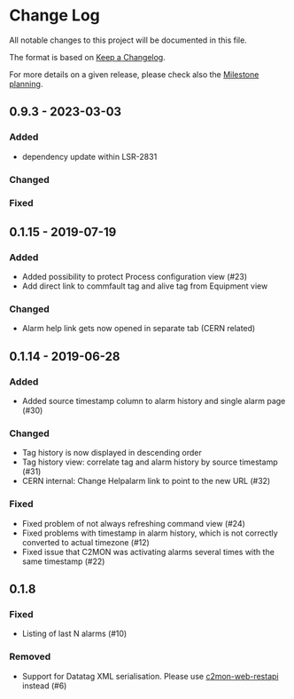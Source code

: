 # Change Log
All notable changes to this project will be documented in this file.

The format is based on [Keep a Changelog](http://keepachangelog.com/).

For more details on a given release, please check also the [Milestone planning](https://gitlab.cern.ch/c2mon/c2mon-web-ui/milestones?state=all).

## 0.9.3 - 2023-03-03
### Added
- dependency update within LSR-2831

### Changed

### Fixed

## 0.1.15 - 2019-07-19
### Added
-  Added possibility to protect Process configuration view (#23)
-  Add direct link to commfault tag and alive tag from Equipment view

### Changed
- Alarm help link gets now opened in separate tab (CERN related)


## 0.1.14 - 2019-06-28
### Added
- Added source timestamp column to alarm history and single alarm page (#30)

### Changed
- Tag history is now displayed in descending order
- Tag history view: correlate tag and alarm history by source timestamp (#31)
- CERN internal: Change Helpalarm link to point to the new URL (#32)

### Fixed
- Fixed problem of not always refreshing command view (#24)
- Fixed problems with timestamp in alarm history, which is not correctly converted to actual timezone (#12)
- Fixed issue that C2MON was activating alarms several times with the same timestamp (#22)


## 0.1.8 
### Fixed
- Listing of last N alarms (#10)

### Removed
- Support for Datatag XML serialisation. Please use [c2mon-web-restapi](https://github.com/c2mon/c2mon-web-restapi) instead (#6)



[Unreleased]: https://gitlab.cern.ch/c2mon/c2mon-web-ui/milestones/3
[0.1.9]: https://gitlab.cern.ch/c2mon/c2mon-web-ui/milestones/2
[0.1.8]: https://gitlab.cern.ch/c2mon/c2mon-web-ui/milestones/1
